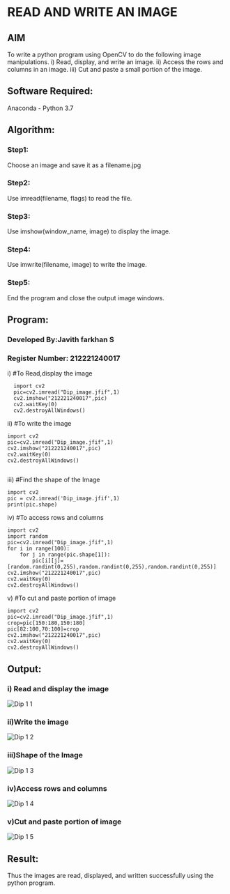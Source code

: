 # READ AND WRITE AN IMAGE
## AIM
To write a python program using OpenCV to do the following image manipulations.
i) Read, display, and write an image.
ii) Access the rows and columns in an image.
iii) Cut and paste a small portion of the image.

## Software Required:
Anaconda - Python 3.7
## Algorithm:
### Step1:
Choose an image and save it as a filename.jpg
### Step2:
Use imread(filename, flags) to read the file.
### Step3:
Use imshow(window_name, image) to display the image.
### Step4:
Use imwrite(filename, image) to write the image.
### Step5:
End the program and close the output image windows.
## Program:
### Developed By:Javith farkhan S
### Register Number: 212221240017
i) #To Read,display the image
```
  import cv2
  pic=cv2.imread("Dip_image.jfif",1)
  cv2.imshow("212221240017",pic)
  cv2.waitKey(0)
  cv2.destroyAllWindows() 

```
ii) #To write the image
```
import cv2
pic=cv2.imread("Dip_image.jfif",1)
cv2.imshow("212221240017",pic)
cv2.waitKey(0)
cv2.destroyAllWindows()


```
iii) #Find the shape of the Image
```
import cv2
pic = cv2.imread('Dip_image.jfif',1)
print(pic.shape)

```
iv) #To access rows and columns

```
import cv2
import random
pic=cv2.imread("Dip_image.jfif",1)
for i in range(100):
    for j in range(pic.shape[1]):
        pic[i][j]=[random.randint(0,255),random.randint(0,255),random.randint(0,255)]
cv2.imshow("212221240017",pic)
cv2.waitKey(0)
cv2.destroyAllWindows()

```
v) #To cut and paste portion of image
```
import cv2
pic=cv2.imread("Dip_image.jfif",1)
crop=pic[150:180,150:180]
pic[82:100,70:100]=crop
cv2.imshow("212221240017",pic)
cv2.waitKey(0)
cv2.destroyAllWindows()

```

## Output:

### i) Read and display the image

![Dip 1 1](https://user-images.githubusercontent.com/94296805/225331435-098398ce-e4c3-43e0-8d6b-ea497a1eefcf.png)



### ii)Write the image

![Dip 1 2](https://user-images.githubusercontent.com/94296805/225331642-057df543-a179-4d84-87e2-54752193948e.png)


### iii)Shape of the Image

![Dip 1 3](https://user-images.githubusercontent.com/94296805/225331813-dc1d586e-d9e0-4de6-bec0-86eed372a389.png)



### iv)Access rows and columns

![Dip 1 4](https://user-images.githubusercontent.com/94296805/225331900-aa35c814-0026-4cbe-beed-b63a08527bd2.png)


### v)Cut and paste portion of image

![Dip 1 5](https://user-images.githubusercontent.com/94296805/225331954-76df806a-2070-470e-9140-c15cab1b7df5.png)


## Result:
Thus the images are read, displayed, and written successfully using the python program.


